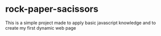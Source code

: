 # rock-paper-sacissors
This is a simple project made to apply basic javascript knowledge and to create my first dynamic web page
